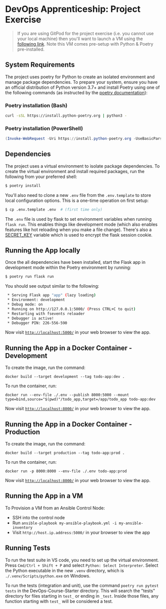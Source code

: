 # DevOps Apprenticeship: Project Exercise

> If you are using GitPod for the project exercise (i.e. you cannot use your local machine) then you'll want to launch a VM using the [following link](https://gitpod.io/#https://github.com/CorndelWithSoftwire/DevOps-Course-Starter). Note this VM comes pre-setup with Python & Poetry pre-installed.

## System Requirements

The project uses poetry for Python to create an isolated environment and manage package dependencies. To prepare your system, ensure you have an official distribution of Python version 3.7+ and install Poetry using one of the following commands (as instructed by the [poetry documentation](https://python-poetry.org/docs/#system-requirements)):

### Poetry installation (Bash)

```bash
curl -sSL https://install.python-poetry.org | python3 -
```

### Poetry installation (PowerShell)

```powershell
(Invoke-WebRequest -Uri https://install.python-poetry.org -UseBasicParsing).Content | py -
```

## Dependencies

The project uses a virtual environment to isolate package dependencies. To create the virtual environment and install required packages, run the following from your preferred shell:

```bash
$ poetry install
```

You'll also need to clone a new `.env` file from the `.env.template` to store local configuration options. This is a one-time operation on first setup:

```bash
$ cp .env.template .env  # (first time only)
```

The `.env` file is used by flask to set environment variables when running `flask run`. This enables things like development mode (which also enables features like hot reloading when you make a file change). There's also a [SECRET_KEY](https://flask.palletsprojects.com/en/1.1.x/config/#SECRET_KEY) variable which is used to encrypt the flask session cookie.

## Running the App locally

Once the all dependencies have been installed, start the Flask app in development mode within the Poetry environment by running:
```bash
$ poetry run flask run
```

You should see output similar to the following:
```bash
 * Serving Flask app "app" (lazy loading)
 * Environment: development
 * Debug mode: on
 * Running on http://127.0.0.1:5000/ (Press CTRL+C to quit)
 * Restarting with fsevents reloader
 * Debugger is active!
 * Debugger PIN: 226-556-590
```
Now visit [`http://localhost:5000/`](http://localhost:5000/) in your web browser to view the app.

## Running the App in a Docker Container - Development

To create the image, run the command:
```
docker build --target development --tag todo-app:dev .
```

To run the container, run:
```
docker run --env-file ./.env --publish 8000:5000 --mount type=bind,source="$(pwd)"/todo_app,target=/app/todo_app todo-app:dev
```

Now visit [`http://localhost:8000/`](http://localhost:8000/) in your web browser to view the app.

## Running the App in a Docker Container - Production

To create the image, run the command:
```
docker build --target production --tag todo-app:prod .
```

To run the container, run:
```
docker run -p 8000:8000 --env-file ./.env todo-app:prod
```

Now visit [`http://localhost:8000/`](http://localhost:8000/) in your web browser to view the app.

## Running the App in a VM

To Provision a VM from an Ansible Control Node:

- SSH into the control node
- Run `ansible-playbook my-ansible-playbook.yml -i my-ansible-inventory`
- Visit `http://host.ip.address:5000/` in your browser to view the app

## Running Tests

To run the test suite in VS code, you need to set up the virtual environment. Press `Cmd/Ctrl + Shift + P` and select `Python: Select Interpreter`. Select the Python executable in the new `.venv` directory, which is `./.venv/Scripts/python.exe` on Windows.

To run the tests (integration and unit), use the command `poetry run pytest tests` in the DevOps-Course-Starter directory. This will search the "tests" directory for files starting in `test_` or ending in `_test`. Inside those files, any function starting with `test_` will be considered a test.